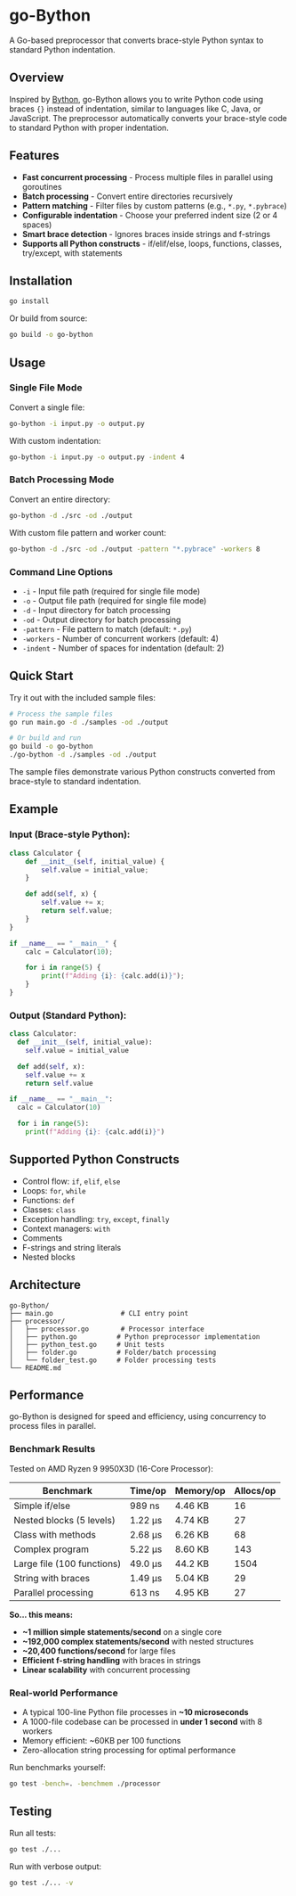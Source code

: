 # go-Bython

A Go-based preprocessor that converts brace-style Python syntax to standard Python indentation.

## Overview

Inspired by [Bython](https://github.com/mathialo/bython),
go-Bython allows you to write Python code using braces `{}` instead of indentation, similar to languages like C, Java,
or JavaScript. The preprocessor automatically converts your brace-style code to standard Python with proper indentation.

## Features

- **Fast concurrent processing** - Process multiple files in parallel using goroutines
- **Batch processing** - Convert entire directories recursively
- **Pattern matching** - Filter files by custom patterns (e.g., `*.py`, `*.pybrace`)
- **Configurable indentation** - Choose your preferred indent size (2 or 4 spaces)
- **Smart brace detection** - Ignores braces inside strings and f-strings
- **Supports all Python constructs** - if/elif/else, loops, functions, classes, try/except, with statements

## Installation

```bash
go install
```

Or build from source:

```bash
go build -o go-bython
```

## Usage

### Single File Mode

Convert a single file:

```bash
go-bython -i input.py -o output.py
```

With custom indentation:

```bash
go-bython -i input.py -o output.py -indent 4
```

### Batch Processing Mode

Convert an entire directory:

```bash
go-bython -d ./src -od ./output
```

With custom file pattern and worker count:

```bash
go-bython -d ./src -od ./output -pattern "*.pybrace" -workers 8
```

### Command Line Options

- `-i` - Input file path (required for single file mode)
- `-o` - Output file path (required for single file mode)
- `-d` - Input directory for batch processing
- `-od` - Output directory for batch processing
- `-pattern` - File pattern to match (default: `*.py`)
- `-workers` - Number of concurrent workers (default: 4)
- `-indent` - Number of spaces for indentation (default: 2)

## Quick Start

Try it out with the included sample files:

```bash
# Process the sample files
go run main.go -d ./samples -od ./output

# Or build and run
go build -o go-bython
./go-bython -d ./samples -od ./output
```

The sample files demonstrate various Python constructs converted from brace-style to standard indentation.

## Example

### Input (Brace-style Python):

```python
class Calculator {
    def __init__(self, initial_value) {
        self.value = initial_value;
    }

    def add(self, x) {
        self.value += x;
        return self.value;
    }
}

if __name__ == "__main__" {
    calc = Calculator(10);

    for i in range(5) {
        print(f"Adding {i}: {calc.add(i)}");
    }
}
```

### Output (Standard Python):

```python
class Calculator:
  def __init__(self, initial_value):
    self.value = initial_value

  def add(self, x):
    self.value += x
    return self.value

if __name__ == "__main__":
  calc = Calculator(10)

  for i in range(5):
    print(f"Adding {i}: {calc.add(i)}")
```

## Supported Python Constructs

- Control flow: `if`, `elif`, `else`
- Loops: `for`, `while`
- Functions: `def`
- Classes: `class`
- Exception handling: `try`, `except`, `finally`
- Context managers: `with`
- Comments
- F-strings and string literals
- Nested blocks

## Architecture

```
go-Bython/
├── main.go                 # CLI entry point
├── processor/
│   ├── processor.go        # Processor interface
│   ├── python.go          # Python preprocessor implementation
│   ├── python_test.go     # Unit tests
│   ├── folder.go          # Folder/batch processing
│   └── folder_test.go     # Folder processing tests
└── README.md
```

## Performance

go-Bython is designed for speed and efficiency, using concurrency to process files in parallel.

### Benchmark Results

Tested on AMD Ryzen 9 9950X3D (16-Core Processor):

| Benchmark                  | Time/op | Memory/op | Allocs/op |
|----------------------------|---------|-----------|-----------|
| Simple if/else             | 989 ns  | 4.46 KB   | 16        |
| Nested blocks (5 levels)   | 1.22 μs | 4.74 KB   | 27        |
| Class with methods         | 2.68 μs | 6.26 KB   | 68        |
| Complex program            | 5.22 μs | 8.60 KB   | 143       |
| Large file (100 functions) | 49.0 μs | 44.2 KB   | 1504      |
| String with braces         | 1.49 μs | 5.04 KB   | 29        |
| Parallel processing        | 613 ns  | 4.95 KB   | 27        |

**So... this means:**

- **~1 million simple statements/second** on a single core
- **~192,000 complex statements/second** with nested structures
- **~20,400 functions/second** for large files
- **Efficient f-string handling** with braces in strings
- **Linear scalability** with concurrent processing

### Real-world Performance

- A typical 100-line Python file processes in **~10 microseconds**
- A 1000-file codebase can be processed in **under 1 second** with 8 workers
- Memory efficient: ~60KB per 100 functions
- Zero-allocation string processing for optimal performance

Run benchmarks yourself:

```bash
go test -bench=. -benchmem ./processor
```

## Testing

Run all tests:

```bash
go test ./...
```

Run with verbose output:

```bash
go test ./... -v
```